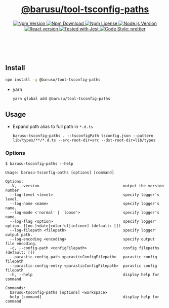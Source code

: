 <header>
  <h1 align="center">
    <a href="https://github.com/guanghechen/barusu/tree/main/packages/tsconfig-pathsl#readme">@barusu/tool-tsconfig-paths</a>
  </h1>
  <div align="center">
    <a href="https://www.npmjs.com/package/@barusu/tool-tsconfig-paths">
      <img
        alt="Npm Version"
        src="https://img.shields.io/npm/v/@barusu/tool-tsconfig-paths.svg"
      />
    </a>
    <a href="https://www.npmjs.com/package/@barusu/tool-tsconfig-paths">
      <img
        alt="Npm Download"
        src="https://img.shields.io/npm/dm/@barusu/tool-tsconfig-paths.svg"
      />
    </a>
    <a href="https://www.npmjs.com/package/@barusu/tool-tsconfig-paths">
      <img
        alt="Npm License"
        src="https://img.shields.io/npm/l/@barusu/tool-tsconfig-paths.svg"
      />
    </a>
    <a href="https://github.com/nodejs/node">
      <img
        alt="Node.js Version"
        src="https://img.shields.io/node/v/@barusu/tool-tsconfig-paths"
      />
    </a>
    <a href="https://github.com/tj/commander.js/">
      <img
        alt="React version"
        src="https://img.shields.io/npm/dependency-version/@barusu/tool-tsconfig-paths/commander"
      />
    </a>
    <a href="https://github.com/facebook/jest">
      <img
        alt="Tested with Jest"
        src="https://img.shields.io/badge/tested_with-jest-9c465e.svg"
      />
    </a>
    <a href="https://github.com/prettier/prettier">
      <img
        alt="Code Style: prettier"
        src="https://img.shields.io/badge/code_style-prettier-ff69b4.svg?style=flat-square"
      />
    </a>
  </div>
</header>
<br/>


## Install

  ```bash
  npm install -g @barusu/tool-tsconfig-paths
  ```

* yarn

  ```bash
  yarn global add @barusu/tool-tsconfig-paths
  ```

## Usage

  * Expand path alias to full path in `*.d.ts`
    ```shell
    barusu-tsconfig-paths . --tsconfigPath tsconfig.json --pattern lib/types/**/*.d.ts --src-root-dir=src --dst-root-dir=lib/types
    ```

### Options

  ```shell
  $ barusu-tsconfig-paths --help

  Usage: barusu-tsconfig-paths [options] [command]

  Options:
    -V, --version                                     output the version number
    --log-level <level>                               specify logger's level.
    --log-name <name>                                 specify logger's name.
    --log-mode <'normal' | 'loose'>                   specify logger's name.
    --log-flag <option>                               specify logger' option. [[no-]<date|colorful|inline>] (default: [])
    --log-filepath <filepath>                         specify logger' output path.
    --log-encoding <encoding>                         specify output file encoding.
    -c, --config-path <configFilepath>                config filepaths (default: [])
    --parastic-config-path <parasticConfigFilepath>   parastic config filepath
    --parastic-config-entry <parasticConfigFilepath>  parastic config filepath
    -h, --help                                        display help for command

  Commands:
    barusu-tsconfig-paths [options] <workspace>
    help [command]                                    display help for command
  ```
